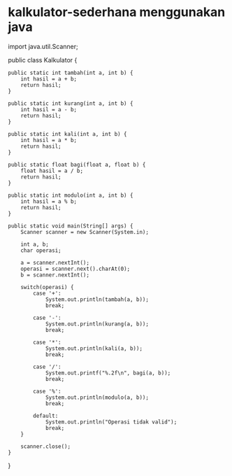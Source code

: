 # kalkulator-sederhana menggunakan java
import java.util.Scanner;

public class Kalkulator {

    public static int tambah(int a, int b) {
        int hasil = a + b;
        return hasil;
    }

    public static int kurang(int a, int b) {
        int hasil = a - b;
        return hasil;
    }

    public static int kali(int a, int b) {
        int hasil = a * b;
        return hasil;
    }

    public static float bagi(float a, float b) {
        float hasil = a / b;
        return hasil;
    }

    public static int modulo(int a, int b) {
        int hasil = a % b;
        return hasil;
    }

    public static void main(String[] args) {
        Scanner scanner = new Scanner(System.in);
        
        int a, b;
        char operasi;
        
        a = scanner.nextInt();
        operasi = scanner.next().charAt(0);
        b = scanner.nextInt();
        
        switch(operasi) {
            case '+':
                System.out.println(tambah(a, b));
                break;
                
            case '-':
                System.out.println(kurang(a, b));
                break;
                
            case '*':
                System.out.println(kali(a, b));
                break;
                
            case '/':
                System.out.printf("%.2f\n", bagi(a, b));
                break;
                
            case '%':
                System.out.println(modulo(a, b));
                break;
                
            default:
                System.out.println("Operasi tidak valid");
                break;
        }
        
        scanner.close();
    }
}
